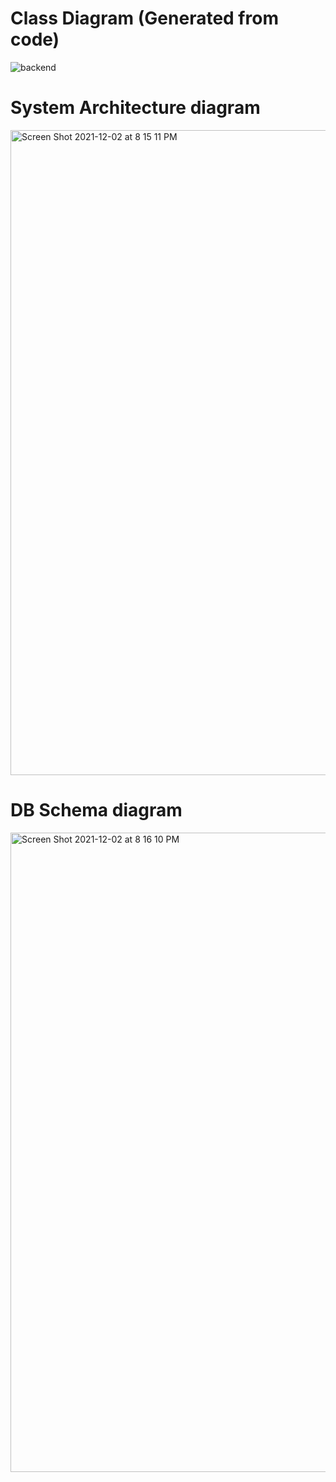# Class Diagram (Generated from code)
![backend](https://user-images.githubusercontent.com/48090310/144544098-9f8de1c0-6c22-4fb6-8f1d-eb0d179db4c2.png)

# System Architecture diagram
<img width="1032" alt="Screen Shot 2021-12-02 at 8 15 11 PM" src="https://user-images.githubusercontent.com/48090310/144544287-e731aa37-9345-4c6e-a0e1-0fa73cb8b28b.png">

# DB Schema diagram
<img width="1023" alt="Screen Shot 2021-12-02 at 8 16 10 PM" src="https://user-images.githubusercontent.com/48090310/144544351-9d186ae1-795a-485b-9067-eca0da7dc0a6.png">
